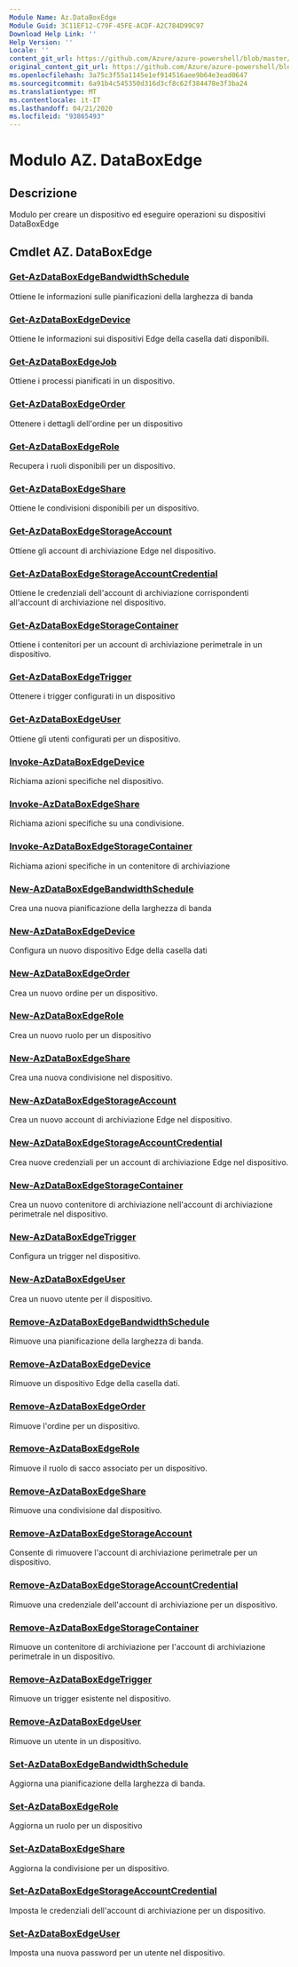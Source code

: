 ```yaml
---
Module Name: Az.DataBoxEdge
Module Guid: 3C11EF12-C79F-45FE-ACDF-A2C784D99C97
Download Help Link: ''
Help Version: ''
Locale: ''
content_git_url: https://github.com/Azure/azure-powershell/blob/master/src/DataBoxEdge/DataBoxEdge/help/Az.DataBoxEdge.md
original_content_git_url: https://github.com/Azure/azure-powershell/blob/master/src/DataBoxEdge/DataBoxEdge/help/Az.DataBoxEdge.md
ms.openlocfilehash: 3a75c3f55a1145e1ef914516aee9b64e3ead0647
ms.sourcegitcommit: 6a91b4c545350d316d3cf8c62f384478e3f3ba24
ms.translationtype: MT
ms.contentlocale: it-IT
ms.lasthandoff: 04/21/2020
ms.locfileid: "93865493"
---
```

# Modulo AZ. DataBoxEdge
## Descrizione
Modulo per creare un dispositivo ed eseguire operazioni su dispositivi DataBoxEdge

## Cmdlet AZ. DataBoxEdge
### [Get-AzDataBoxEdgeBandwidthSchedule](Get-AzDataBoxEdgeBandwidthSchedule.md)
Ottiene le informazioni sulle pianificazioni della larghezza di banda

### [Get-AzDataBoxEdgeDevice](Get-AzDataBoxEdgeDevice.md)
Ottiene le informazioni sui dispositivi Edge della casella dati disponibili.

### [Get-AzDataBoxEdgeJob](Get-AzDataBoxEdgeJob.md)
Ottiene i processi pianificati in un dispositivo.

### [Get-AzDataBoxEdgeOrder](Get-AzDataBoxEdgeOrder.md)
Ottenere i dettagli dell'ordine per un dispositivo

### [Get-AzDataBoxEdgeRole](Get-AzDataBoxEdgeRole.md)
Recupera i ruoli disponibili per un dispositivo.

### [Get-AzDataBoxEdgeShare](Get-AzDataBoxEdgeShare.md)
Ottiene le condivisioni disponibili per un dispositivo.

### [Get-AzDataBoxEdgeStorageAccount](Get-AzDataBoxEdgeStorageAccount.md)
Ottiene gli account di archiviazione Edge nel dispositivo.

### [Get-AzDataBoxEdgeStorageAccountCredential](Get-AzDataBoxEdgeStorageAccountCredential.md)
Ottiene le credenziali dell'account di archiviazione corrispondenti all'account di archiviazione nel dispositivo.

### [Get-AzDataBoxEdgeStorageContainer](Get-AzDataBoxEdgeStorageContainer.md)
Ottiene i contenitori per un account di archiviazione perimetrale in un dispositivo.

### [Get-AzDataBoxEdgeTrigger](Get-AzDataBoxEdgeTrigger.md)
Ottenere i trigger configurati in un dispositivo
 

### [Get-AzDataBoxEdgeUser](Get-AzDataBoxEdgeUser.md)
Ottiene gli utenti configurati per un dispositivo.

### [Invoke-AzDataBoxEdgeDevice](Invoke-AzDataBoxEdgeDevice.md)
Richiama azioni specifiche nel dispositivo.

### [Invoke-AzDataBoxEdgeShare](Invoke-AzDataBoxEdgeShare.md)
Richiama azioni specifiche su una condivisione.

### [Invoke-AzDataBoxEdgeStorageContainer](Invoke-AzDataBoxEdgeStorageContainer.md)
Richiama azioni specifiche in un contenitore di archiviazione

### [New-AzDataBoxEdgeBandwidthSchedule](New-AzDataBoxEdgeBandwidthSchedule.md)
Crea una nuova pianificazione della larghezza di banda

### [New-AzDataBoxEdgeDevice](New-AzDataBoxEdgeDevice.md)
Configura un nuovo dispositivo Edge della casella dati

### [New-AzDataBoxEdgeOrder](New-AzDataBoxEdgeOrder.md)
Crea un nuovo ordine per un dispositivo.

### [New-AzDataBoxEdgeRole](New-AzDataBoxEdgeRole.md)
Crea un nuovo ruolo per un dispositivo

### [New-AzDataBoxEdgeShare](New-AzDataBoxEdgeShare.md)
Crea una nuova condivisione nel dispositivo.

### [New-AzDataBoxEdgeStorageAccount](New-AzDataBoxEdgeStorageAccount.md)
Crea un nuovo account di archiviazione Edge nel dispositivo.

### [New-AzDataBoxEdgeStorageAccountCredential](New-AzDataBoxEdgeStorageAccountCredential.md)
Crea nuove credenziali per un account di archiviazione Edge nel dispositivo.

### [New-AzDataBoxEdgeStorageContainer](New-AzDataBoxEdgeStorageContainer.md)
Crea un nuovo contenitore di archiviazione nell'account di archiviazione perimetrale nel dispositivo.

### [New-AzDataBoxEdgeTrigger](New-AzDataBoxEdgeTrigger.md)
Configura un trigger nel dispositivo.

### [New-AzDataBoxEdgeUser](New-AzDataBoxEdgeUser.md)
Crea un nuovo utente per il dispositivo.

### [Remove-AzDataBoxEdgeBandwidthSchedule](Remove-AzDataBoxEdgeBandwidthSchedule.md)
Rimuove una pianificazione della larghezza di banda.

### [Remove-AzDataBoxEdgeDevice](Remove-AzDataBoxEdgeDevice.md)
Rimuove un dispositivo Edge della casella dati.

### [Remove-AzDataBoxEdgeOrder](Remove-AzDataBoxEdgeOrder.md)
Rimuove l'ordine per un dispositivo.

### [Remove-AzDataBoxEdgeRole](Remove-AzDataBoxEdgeRole.md)
Rimuove il ruolo di sacco associato per un dispositivo.

### [Remove-AzDataBoxEdgeShare](Remove-AzDataBoxEdgeShare.md)
Rimuove una condivisione dal dispositivo.

### [Remove-AzDataBoxEdgeStorageAccount](Remove-AzDataBoxEdgeStorageAccount.md)
Consente di rimuovere l'account di archiviazione perimetrale per un dispositivo.

### [Remove-AzDataBoxEdgeStorageAccountCredential](Remove-AzDataBoxEdgeStorageAccountCredential.md)
Rimuove una credenziale dell'account di archiviazione per un dispositivo.

### [Remove-AzDataBoxEdgeStorageContainer](Remove-AzDataBoxEdgeStorageContainer.md)
Rimuove un contenitore di archiviazione per l'account di archiviazione perimetrale in un dispositivo.

### [Remove-AzDataBoxEdgeTrigger](Remove-AzDataBoxEdgeTrigger.md)
Rimuove un trigger esistente nel dispositivo.

### [Remove-AzDataBoxEdgeUser](Remove-AzDataBoxEdgeUser.md)
Rimuove un utente in un dispositivo.

### [Set-AzDataBoxEdgeBandwidthSchedule](Set-AzDataBoxEdgeBandwidthSchedule.md)
Aggiorna una pianificazione della larghezza di banda.

### [Set-AzDataBoxEdgeRole](Set-AzDataBoxEdgeRole.md)
Aggiorna un ruolo per un dispositivo

### [Set-AzDataBoxEdgeShare](Set-AzDataBoxEdgeShare.md)
Aggiorna la condivisione per un dispositivo.

### [Set-AzDataBoxEdgeStorageAccountCredential](Set-AzDataBoxEdgeStorageAccountCredential.md)
Imposta le credenziali dell'account di archiviazione per un dispositivo.

### [Set-AzDataBoxEdgeUser](Set-AzDataBoxEdgeUser.md)
Imposta una nuova password per un utente nel dispositivo.


